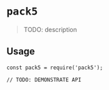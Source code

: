 # `pack5`

> TODO: description

## Usage

```
const pack5 = require('pack5');

// TODO: DEMONSTRATE API
```
